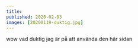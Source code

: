 ```yaml
---
title:
published: 2020-02-03
images: [20200119-duktig.jpg]
---
```


wow vad duktig jag är på att använda den här sidan
